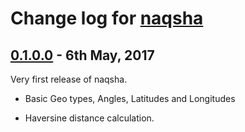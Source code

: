 # Change log for [naqsha]

## [0.1.0.0] - 6th May, 2017

Very first release of naqsha.

* Basic Geo types, Angles, Latitudes and Longitudes

* Haversine distance calculation.


[naqsha]:  <http://github.com/naqsha/naqsha/> "Naqsha library"
[0.1.0.0]: <https://github.com/naqsha/naqsha/releases/tag/v0.1.0.0> "Release 0.1.0.0"
